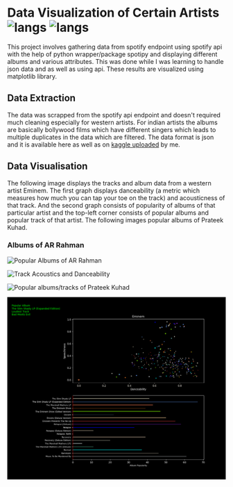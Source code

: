 # Data Visualization of Certain Artists ![langs](https://img.shields.io/badge/Python-1784d4?style=flat&logo=python&logoColor=orange) ![langs](https://img.shields.io/badge/numpy-98f041?style=plastic&logo=numpy&logoColor=orange)

This project involves gathering data from spotify endpoint using spotify api with the help of python wrapper/package spotipy and displaying different albums and various attributes. This was done while I was learning to handle json data and as well as using api. These results are visualized using matplotlib library.
## Data Extraction
The data was scrapped from the spotify api endpoint and doesn't required much cleaning especially for western artists. For indian artists the albums are basically bollywood films which have different singers which leads to multiple duplicates in the data which are filtered.
The data format is json and it is available here as well as on [kaggle uploaded](https://www.kaggle.com/shameinew/spotify-artist-data-for-some-artists) by me.

## Data Visualisation
The following image displays the tracks and album data from a western artist Eminem.
The first graph displays danceability (a metric which measures how much you can tap your toe on the track) and acousticness of that track. And the second graph consists of popularity of albums of that particular artist and the top-left corner consists of popular albums and popular track of that artist.
The following images popular albums of Prateek Kuhad.
### Albums of AR Rahman

![Popular Albums of AR Rahman](https://drive.google.com/uc?export=view&id=1Su-Ebb1cq9DLZAO4P5drIT6VeMVP1V32)

![Track Acoustics and Danceability](https://drive.google.com/uc?export=view&id=13MsuGiNrihR2WrIhEnUY6557q2xcp3hL)

![Popular albums/tracks of Prateek Kuhad](https://drive.google.com/file/d/1eRfVjxC6LV7zZz9KezcXE8CmaHKTiKQ2/view)

!['Deducing Popular album of Eminem'](https://github.com/shamEiNew/musicplot/blob/master/ims/Eminem.png)
